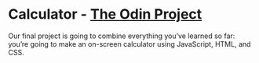 # Calculator - [The Odin Project](https://www.theodinproject.com)
Our final project is going to combine everything you’ve learned so far: you’re going to make an on-screen calculator using JavaScript, HTML, and CSS.
